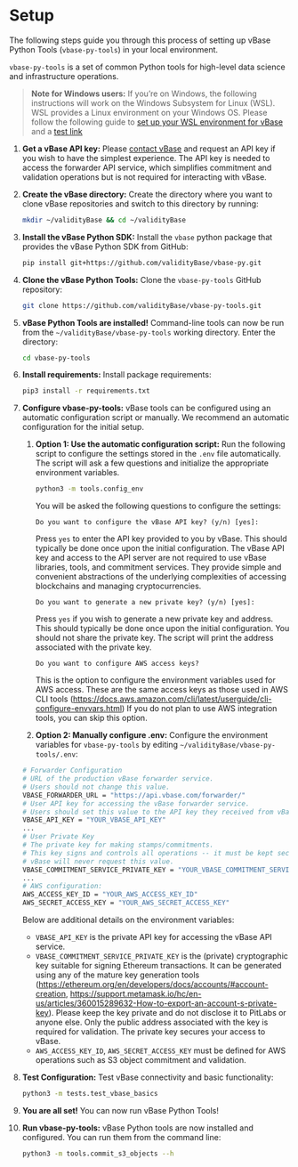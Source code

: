 # Setup

The following steps guide you through this process of setting up vBase Python Tools (`vbase-py-tools`) in your local environment.

`vbase-py-tools` is a set of common Python tools for high-level data science and infrastructure operations.

> **Note for Windows users:**
> If you’re on Windows, the following instructions will work on the Windows Subsystem for Linux (WSL). WSL provides a Linux environment on your Windows OS. Please follow the following guide to [set up your WSL environment for vBase](https://docs.vbase.com/technical-reference/windows_subsystem_for_linux_guide) and a [test link]()
1. **Get a vBase API key:**
   Please [contact vBase](https://www.vbase.com/contact/) and request an API key if you wish to have the simplest experience. The API key is needed to access the forwarder API service, which simplifies commitment and validation operations but is not required for interacting with vBase.
2. **Create the vBase directory:**
   Create the directory where you want to clone vBase repositories and switch to this directory by running:
   ```bash
   mkdir ~/validityBase && cd ~/validityBase
   ```
3. **Install the vBase Python SDK:**
   Install the `vbase` python package that provides the vBase Python SDK from GitHub:
   ```bash
   pip install git+https://github.com/validityBase/vbase-py.git
   ```
4. **Clone the vBase Python Tools:**
   Clone the `vbase-py-tools` GitHub repository:
   ```bash
   git clone https://github.com/validityBase/vbase-py-tools.git
   ```
5. **vBase Python Tools are installed!**
   Command-line tools can now be run from the `~/validityBase/vbase-py-tools` working directory.
   Enter the directory:
   ```bash
   cd vbase-py-tools
   ```
6. **Install requirements:**
   Install package requirements:
   ```bash
   pip3 install -r requirements.txt
   ```
7. **Configure vbase-py-tools:**
   vBase tools can be configured using an automatic configuration script or manually. We recommend an automatic configuration for the initial setup.
   1. **Option 1: Use the automatic configuration script:**
      Run the following script to configure the settings stored in the `.env` file automatically.
      The script will ask a few questions and initialize the appropriate environment variables.
      ```bash
      python3 -m tools.config_env
      ```

      You will be asked the following questions to configure the settings:
      ```text
      Do you want to configure the vBase API key? (y/n) [yes]:
      ```

      Press `yes` to enter the API key provided to you by vBase.
      This should typically be done once upon the initial configuration.
      The vBase API key and access to the API server are not required
      to use vBase libraries, tools, and commitment services. They provide
      simple and convenient abstractions of the underlying complexities of accessing
      blockchains and managing cryptocurrencies.
      ```text
      Do you want to generate a new private key? (y/n) [yes]:
      ```

      Press `yes` if you wish to generate a new private key and address.
      This should typically be done once upon the initial configuration.
      You should not share the private key.
      The script will print the address associated with the private key.
      ```text
      Do you want to configure AWS access keys?
      ```

      This is the option to configure the environment variables used for AWS access.
      These are the same access keys as those used in AWS CLI tools
      (https://docs.aws.amazon.com/cli/latest/userguide/cli-configure-envvars.html)
      If you do not plan to use AWS integration tools, you can skip this option.
   2. **Option 2: Manually configure .env:**
      Configure the environment variables for `vbase-py-tools` by editing `~/validityBase/vbase-py-tools/.env`:

   ```bash
   # Forwarder Configuration
   # URL of the production vBase forwarder service.
   # Users should not change this value.
   VBASE_FORWARDER_URL = "https://api.vbase.com/forwarder/"
   # User API key for accessing the vBase forwarder service.
   # Users should set this value to the API key they received from vBase.
   VBASE_API_KEY = "YOUR_VBASE_API_KEY"
   ...
   # User Private Key
   # The private key for making stamps/commitments.
   # This key signs and controls all operations -- it must be kept secret.
   # vBase will never request this value.
   VBASE_COMMITMENT_SERVICE_PRIVATE_KEY = "YOUR_VBASE_COMMITMENT_SERVICE_PRIVATE_KEY"
   ...
   # AWS configuration:
   AWS_ACCESS_KEY_ID = "YOUR_AWS_ACCESS_KEY_ID"
   AWS_SECRET_ACCESS_KEY = "YOUR_AWS_SECRET_ACCESS_KEY"
   ```

   Below are additional details on the environment variables:
   - `VBASE_API_KEY` is the private API key for accessing the vBase API service.
   - `VBASE_COMMITMENT_SERVICE_PRIVATE_KEY` is the (private) cryptographic key suitable for signing Ethereum transactions.
     It can be generated using any of the mature key generation tools (https://ethereum.org/en/developers/docs/accounts/#account-creation, https://support.metamask.io/hc/en-us/articles/360015289632-How-to-export-an-account-s-private-key).
     Please keep the key private and do not disclose it to PitLabs or anyone else.
     Only the public address associated with the key is required for validation.
     The private key secures your access to vBase.
   - `AWS_ACCESS_KEY_ID`, `AWS_SECRET_ACCESS_KEY` must be defined for AWS operations
     such as S3 object commitment and validation.
8. **Test Configuration:**
   Test vBase connectivity and basic functionality:
   ```bash
   python3 -m tests.test_vbase_basics
   ```
9. **You are all set!**
   You can now run vBase Python Tools!
10. **Run vbase-py-tools:**
    vBase Python tools are now installed and configured. You can run them from the command line:
    ```bash
    python3 -m tools.commit_s3_objects --h
    ```

